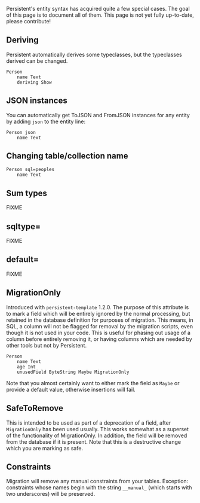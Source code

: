 Persistent's entity syntax has acquired quite a few special cases. The goal of this page is to document all of them. This page is not yet fully up-to-date, please contribute!

## Deriving

Persistent automatically derives some typeclasses, but the typeclasses derived can be changed.

```
Person
    name Text
    deriving Show
```

## JSON instances

You can automatically get ToJSON and FromJSON instances for any entity by adding `json` to the entity line:

```
Person json
    name Text
```

## Changing table/collection name

```
Person sql=peoples
    name Text
```

## Sum types

FIXME

## sqltype=

FIXME

## default=

FIXME

## MigrationOnly

Introduced with `persistent-template` 1.2.0. The purpose of this attribute is to mark a field which will be entirely ignored by the normal processing, but retained in the database definition for purposes of migration. This means, in SQL, a column will not be flagged for removal by the migration scripts, even though it is not used in your code. This is useful for phasing out usage of a column before entirely removing it, or having columns which are needed by other tools but not by Persistent.

```
Person
    name Text
    age Int
    unusedField ByteString Maybe MigrationOnly
```

Note that you almost certainly want to either mark the field as `Maybe` or provide a default value, otherwise insertions will fail.

## SafeToRemove

This is intended to be used as part of a deprecation of a field, after `MigrationOnly` has been used usually. This works somewhat as a superset of the functionality of MigrationOnly. In addition, the field will be removed from the database if it is present. Note that this is a destructive change which you are marking as safe.

## Constraints

Migration will remove any manual constraints from your tables. Exception: constraints whose names begin with the string `__manual_` (which starts with two underscores) will be preserved.